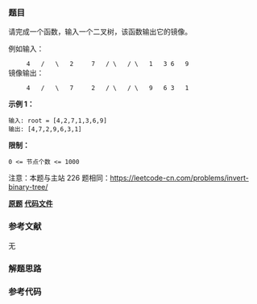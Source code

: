 ### 题目
请完成一个函数，输入一个二叉树，该函数输出它的镜像。

例如输入：

`     4  
   /   \  
  2     7  
 / \   / \  
1   3 6   9`  
镜像输出：

`     4  
   /   \  
  7     2  
 / \   / \  
9   6 3   1`



**示例 1：**

    
    
    输入: root = [4,2,7,1,3,6,9]
    输出: [4,7,2,9,6,3,1]
    



**限制：**

`0 <= 节点个数 <= 1000`

注意：本题与主站 226 题相同：<https://leetcode-cn.com/problems/invert-binary-tree/>

 **[原题](https://leetcode-cn.com/problems/er-cha-shu-de-jing-xiang-lcof/)**    **[代码文件]()**


### 参考文献
无

### 解题思路




### 参考代码

```go


```




